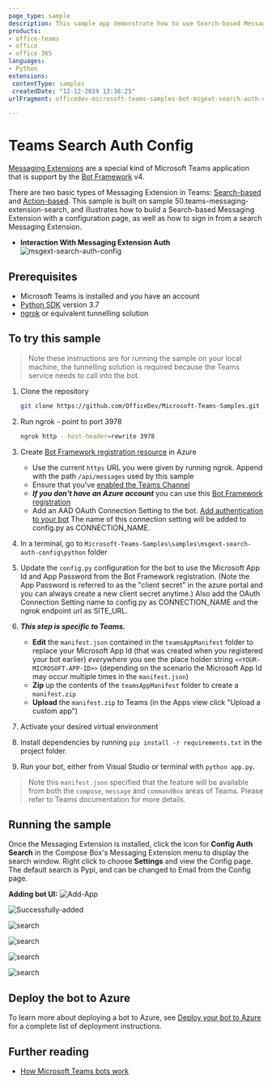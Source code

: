 ```yaml
---
page_type: sample
description: This sample app demonstrate how to use Search-based Messaging Extension with a configuration page.
products:
- office-teams
- office
- office-365
languages:
- Python
extensions:
 contentType: samples
 createdDate: "12-12-2019 13:38:25"
urlFragment: officedev-microsoft-teams-samples-bot-msgext-search-auth-config-python

---
```


# Teams Search Auth Config

[Messaging Extensions](https://docs.microsoft.com/en-us/microsoftteams/platform/messaging-extensions/what-are-messaging-extensions) are a special kind of Microsoft Teams application that is support by the [Bot Framework](https://dev.botframework.com) v4.

There are two basic types of Messaging Extension in Teams: [Search-based](https://docs.microsoft.com/en-us/microsoftteams/platform/messaging-extensions/how-to/search-commands/define-search-command) and [Action-based](https://docs.microsoft.com/en-us/microsoftteams/platform/messaging-extensions/how-to/action-commands/define-action-command). This sample is built on sample 50.teams-messaging-extension-search, and illustrates how to build a Search-based Messaging Extension with a configuration page, as well as how to sign in from a search Messaging Extension.

- **Interaction With Messaging Extension Auth**
![msgext-search-auth-config ](Images/msgext-auth-config-gif.gif)

## Prerequisites

- Microsoft Teams is installed and you have an account
- [Python SDK](https://www.python.org/downloads/) version 3.7
- [ngrok](https://ngrok.com/) or equivalent tunnelling solution

## To try this sample

> Note these instructions are for running the sample on your local machine, the tunnelling solution is required because
the Teams service needs to call into the bot.

1) Clone the repository

    ```bash
    git clone https://github.com/OfficeDev/Microsoft-Teams-Samples.git
    ```

1) Run ngrok - point to port 3978

    ```bash
    ngrok http --host-header=rewrite 3978
    ```

1) Create [Bot Framework registration resource](https://docs.microsoft.com/en-us/azure/bot-service/bot-service-quickstart-registration) in Azure
    - Use the current `https` URL you were given by running ngrok. Append with the path `/api/messages` used by this sample
    - Ensure that you've [enabled the Teams Channel](https://docs.microsoft.com/en-us/azure/bot-service/channel-connect-teams?view=azure-bot-service-4.0)
    - __*If you don't have an Azure account*__ you can use this [Bot Framework registration](https://docs.microsoft.com/en-us/microsoftteams/platform/bots/how-to/create-a-bot-for-teams#register-your-web-service-with-the-bot-framework)
    - Add an AAD OAuth Connection Setting to the bot. [Add authentication to your bot](https://docs.microsoft.com/en-us/azure/bot-service/bot-builder-authentication)  The name of this connection setting will be added to config.py as CONNECTION_NAME.

1) In a terminal, go to `Microsoft-Teams-Samples\samples\msgext-search-auth-config\python` folder

1) Update the `config.py` configuration for the bot to use the Microsoft App Id and App Password from the Bot Framework registration. (Note the App Password is referred to as the "client secret" in the azure portal and you can always create a new client secret anytime.)  Also add the OAuth Connection Setting name to config.py as CONNECTION_NAME and the ngrok endpoint url as SITE_URL.

1) __*This step is specific to Teams.*__
    - **Edit** the `manifest.json` contained in the `teamsAppManifest` folder to replace your Microsoft App Id (that was created when you registered your bot earlier) *everywhere* you see the place holder string `<<YOUR-MICROSOFT-APP-ID>>` (depending on the scenario the Microsoft App Id may occur multiple times in the `manifest.json`)
    - **Zip** up the contents of the `teamsAppManifest` folder to create a `manifest.zip`
    - **Upload** the `manifest.zip` to Teams (in the Apps view click "Upload a custom app")

1) Activate your desired virtual environment
1) Install dependencies by running ```pip install -r requirements.txt``` in the project folder.
1) Run your bot, either from Visual Studio or terminal with `python app.py`.

> Note this `manifest.json` specified that the feature will be available from both the `compose`, `message` and `commandBox` areas of Teams. Please refer to Teams documentation for more details.

## Running the sample

Once the Messaging Extension is installed, click the icon for **Config Auth Search** in the Compose Box's Messaging Extension menu to display the search window.  Right click to choose **Settings** and view the Config page.  The default search is Pypi, and can be changed to Email from the Config page.

**Adding bot UI:**
![Add-App ](Images/1-add_app.png)

![Successfully-added ](Images/2.added_Successfully.PNG)

![search ](Images/3.search.PNG)

![search ](Images/4.search.PNG)

![search ](Images/5.search.PNG)

![search ](Images/6.search.PNG)


## Deploy the bot to Azure

To learn more about deploying a bot to Azure, see [Deploy your bot to Azure](https://aka.ms/azuredeployment) for a complete list of deployment instructions.

## Further reading

- [How Microsoft Teams bots work](https://docs.microsoft.com/en-us/azure/bot-service/bot-builder-basics-teams?view=azure-bot-service-4.0&tabs=javascript)

